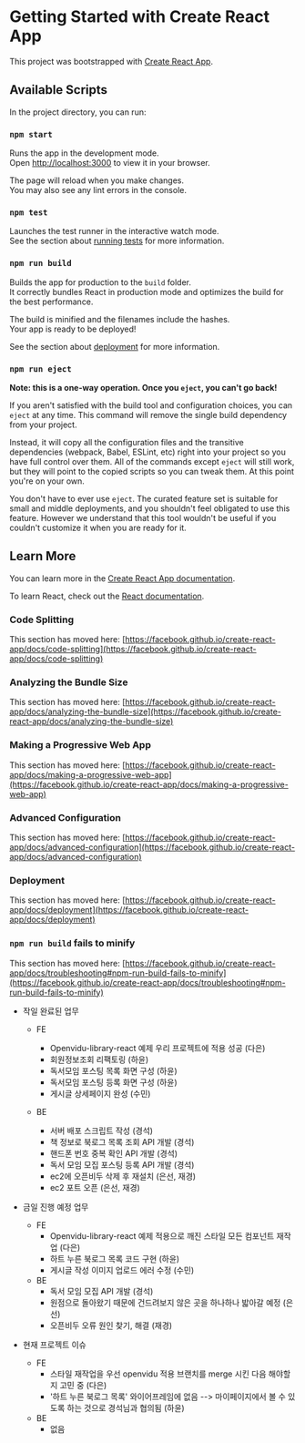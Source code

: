 # Getting Started with Create React App

This project was bootstrapped with [Create React App](https://github.com/facebook/create-react-app).

## Available Scripts

In the project directory, you can run:

### `npm start`

Runs the app in the development mode.\
Open [http://localhost:3000](http://localhost:3000) to view it in your browser.

The page will reload when you make changes.\
You may also see any lint errors in the console.

### `npm test`

Launches the test runner in the interactive watch mode.\
See the section about [running tests](https://facebook.github.io/create-react-app/docs/running-tests) for more information.

### `npm run build`

Builds the app for production to the `build` folder.\
It correctly bundles React in production mode and optimizes the build for the best performance.

The build is minified and the filenames include the hashes.\
Your app is ready to be deployed!

See the section about [deployment](https://facebook.github.io/create-react-app/docs/deployment) for more information.

### `npm run eject`

**Note: this is a one-way operation. Once you `eject`, you can't go back!**

If you aren't satisfied with the build tool and configuration choices, you can `eject` at any time. This command will remove the single build dependency from your project.

Instead, it will copy all the configuration files and the transitive dependencies (webpack, Babel, ESLint, etc) right into your project so you have full control over them. All of the commands except `eject` will still work, but they will point to the copied scripts so you can tweak them. At this point you're on your own.

You don't have to ever use `eject`. The curated feature set is suitable for small and middle deployments, and you shouldn't feel obligated to use this feature. However we understand that this tool wouldn't be useful if you couldn't customize it when you are ready for it.

## Learn More

You can learn more in the [Create React App documentation](https://facebook.github.io/create-react-app/docs/getting-started).

To learn React, check out the [React documentation](https://reactjs.org/).

### Code Splitting

This section has moved here: [https://facebook.github.io/create-react-app/docs/code-splitting](https://facebook.github.io/create-react-app/docs/code-splitting)

### Analyzing the Bundle Size

This section has moved here: [https://facebook.github.io/create-react-app/docs/analyzing-the-bundle-size](https://facebook.github.io/create-react-app/docs/analyzing-the-bundle-size)

### Making a Progressive Web App

This section has moved here: [https://facebook.github.io/create-react-app/docs/making-a-progressive-web-app](https://facebook.github.io/create-react-app/docs/making-a-progressive-web-app)

### Advanced Configuration

This section has moved here: [https://facebook.github.io/create-react-app/docs/advanced-configuration](https://facebook.github.io/create-react-app/docs/advanced-configuration)

### Deployment

This section has moved here: [https://facebook.github.io/create-react-app/docs/deployment](https://facebook.github.io/create-react-app/docs/deployment)

### `npm run build` fails to minify

This section has moved here: [https://facebook.github.io/create-react-app/docs/troubleshooting#npm-run-build-fails-to-minify](https://facebook.github.io/create-react-app/docs/troubleshooting#npm-run-build-fails-to-minify)

- 작일 완료된 업무
  - FE
    - Openvidu-library-react 예제 우리 프로젝트에 적용 성공 (다은)
    - 회원정보조회 리팩토링 (하윤)
    - 독서모임 포스팅 목록 화면 구성 (하윤)
    - 독서모임 포스팅 등록 화면 구성 (하윤)
    - 게시글 상세페이지 완성 (수민)

  - BE
    - 서버 배포 스크립트 작성 (경석)
    - 책 정보로 북로그 목록 조회 API 개발 (경석)
    - 핸드폰 번호 중복 확인 API 개발 (경석)
    - 독서 모임 모집 포스팅 등록 API 개발 (경석)
    - ec2에 오픈비두 삭제 후 재설치 (은선, 재경)
    - ec2 포트 오픈 (은선, 재경)

- 금일 진행 예정 업무
  - FE
    - Openvidu-library-react 예제 적용으로 깨진 스타일 모든 컴포넌트 재작업 (다은)
    - 하트 누른 북로그 목록 코드 구현 (하윤)
    - 게시글 작성 이미지 업로드 에러 수정 (수민)
  - BE
    - 독서 모임 모집 API 개발 (경석)
    - 원점으로 돌아왔기 때문에 건드려보지 않은 곳을 하나하나 밟아갈 예정 (은선)
    - 오픈비두 오류 원인 찾기, 해결 (재경)

- 현재 프로젝트 이슈
  - FE
    - 스타일 재작업을 우선 openvidu 적용 브랜치를 merge 시킨 다음 해야할지 고민 중 (다은)
    - '하트 누른 북로그 목록' 와이어프레임에 없음 --> 마이페이지에서 볼 수 있도록 하는 것으로 경석님과 협의됨 (하윤)
  - BE
    - 없음



